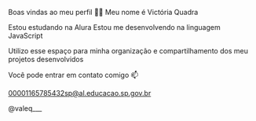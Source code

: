 Boas vindas ao meu perfil 💙💙
Meu nome é Victória Quadra

Estou estudando na Alura
Estou me desenvolvendo na linguagem JavaScript

Utilizo esse espaço para minha organização e compartilhamento dos meu projetos desenvolvidos

Você pode entrar em contato comigo 📫

00001165785432sp@al.educacao.sp.gov.br

@valeq___
